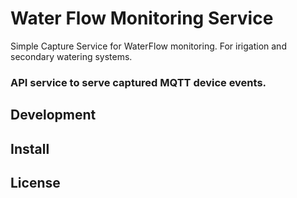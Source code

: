 # Water Flow Monitoring Service
Simple Capture Service for WaterFlow monitoring. For irigation and secondary
watering systems.

### API service to serve captured MQTT device events.

## Development

## Install

## License
